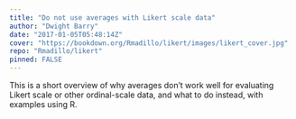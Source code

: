 ```yaml
---
title: "Do not use averages with Likert scale data"
author: "Dwight Barry"
date: "2017-01-05T05:48:14Z"
cover: "https://bookdown.org/Rmadillo/likert/images/likert_cover.jpg"
repo: "Rmadillo/likert"
pinned: FALSE
---
```


This is a short overview of why averages don’t work well for evaluating Likert scale or other ordinal-scale data, and what to do instead, with examples using R.
